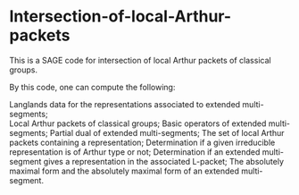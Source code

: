 # Intersection-of-local-Arthur-packets
This is a SAGE code for intersection of local Arthur packets of classical groups.

By this code, one can compute the following:

Langlands data for the representations associated to extended multi-segments;
<br>
Local Arthur packets of classical groups;
Basic operators of extended multi-segments;
Partial dual of extended multi-segments;
The set of local Arthur packets containing a representation; 
Determination if a given irreducible representation is of Arthur type or not;
Determination if an extended multi-segment gives a representation in the associated L-packet;
The absolutely maximal form and the absolutely maximal form of an extended multi-segment.
